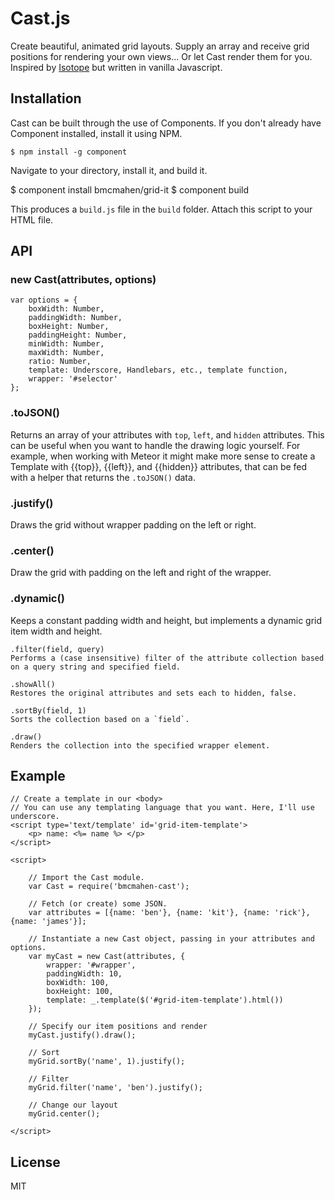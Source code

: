 
# Cast.js

Create beautiful, animated grid layouts. Supply an array and receive grid positions for rendering your own views... Or let Cast render them for you. Inspired by [Isotope]() but written in vanilla Javascript.

## Installation

Cast can be built through the use of Components. If you don't already have Component installed, install it using NPM.

	$ npm install -g component

Navigate to your directory, install it, and build it.

   $ component install bmcmahen/grid-it
   $ component build

This produces a `build.js` file in the `build` folder. Attach this script to your HTML file.

## API

### new Cast(attributes, options)

	var options = {
		boxWidth: Number,
		paddingWidth: Number,
		boxHeight: Number,
		paddingHeight: Number,
		minWidth: Number,
		maxWidth: Number,
		ratio: Number,
		template: Underscore, Handlebars, etc., template function,
		wrapper: '#selector'
	};

### .toJSON()

Returns an array of your attributes with `top`, `left`, and `hidden` attributes. This can be useful when you want to handle the drawing logic yourself. For example, when working with Meteor it might make more sense to create a Template with {{top}}, {{left}}, and {{hidden}} attributes, that can be fed with a helper that returns the `.toJSON()` data.

### .justify()

Draws the grid without wrapper padding on the left or right.

### .center()

Draw the grid with padding on the left and right of the wrapper.

### .dynamic()

Keeps a constant padding width and height, but implements a dynamic grid item width and height.

	.filter(field, query)
	Performs a (case insensitive) filter of the attribute collection based on a query string and specified field.

	.showAll()
	Restores the original attributes and sets each to hidden, false.

	.sortBy(field, 1)
	Sorts the collection based on a `field`.

	.draw()
	Renders the collection into the specified wrapper element.

## Example

	// Create a template in our <body>
	// You can use any templating language that you want. Here, I'll use underscore.
	<script type='text/template' id='grid-item-template'>
		<p> name: <%= name %> </p>
	</script>

	<script>

		// Import the Cast module.
		var Cast = require('bmcmahen-cast');

		// Fetch (or create) some JSON.
		var attributes = [{name: 'ben'}, {name: 'kit'}, {name: 'rick'}, {name: 'james'}];

		// Instantiate a new Cast object, passing in your attributes and options.
		var myCast = new Cast(attributes, {
			wrapper: '#wrapper',
			paddingWidth: 10,
			boxWidth: 100,
			boxHeight: 100,
			template: _.template($('#grid-item-template').html())
		});

		// Specify our item positions and render
		myCast.justify().draw();

		// Sort
		myGrid.sortBy('name', 1).justify();

		// Filter
		myGrid.filter('name', 'ben').justify();

		// Change our layout
		myGrid.center();

	</script>

## License

  MIT
